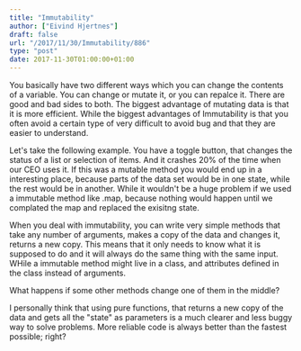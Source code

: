 ```yaml
---
title: "Immutability"
author: ["Eivind Hjertnes"]
draft: false
url: "/2017/11/30/Immutability/886"
type: "post"
date: 2017-11-30T01:00:00+01:00
---
```


You basically have two different ways which you can change the contents
of a variable. You can change or mutate it, or you can repalce it. There
are good and bad sides to both. The biggest advantage of mutating data
is that it is more efficient. While the biggest advantages of
Immutability is that you often avoid a certain type of very difficult to
avoid bug and that they are easier to understand.

Let's take the following example. You have a toggle button, that changes
the status of a list or selection of items. And it crashes 20% of the
time when our CEO uses it. If this was a mutable method you would end up
in a interesting place, because parts of the data set would be in one
state, while the rest would be in another. While it wouldn't be a huge
problem if we used a immutable method like .map, because nothing would
happen until we complated the map and replaced the exisitng state.

When you deal with immutability, you can write very simple methods that
take any number of arguments, makes a copy of the data and changes it,
returns a new copy. This means that it only needs to know what it is
supposed to do and it will always do the same thing with the same input.
WHile a immutable method might live in a class, and attributes defined
in the class instead of arguments.

What happens if some other methods change one of them in the middle?

I personally think that using pure functions, that returns a new copy of
the data and gets all the "state" as parameters is a much clearer and
less buggy way to solve problems. More reliable code is always better
than the fastest possible; right?
